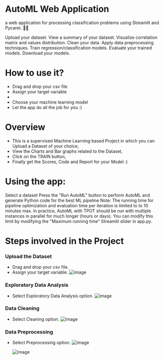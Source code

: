 # AutoML Web Application
a web application for processing classification problems using Streamlit and Pycaret. 🔎🔎

Upload your dataset.
View a summary of your dataset.
Visualize correlation matrix and values distribution.
Clean your data.
Apply data preprocessing techniques.
Train regression/classification models.
Evaluate your trained models.
Download your models.

# How to use it?
* Drag and drop your csv file
* Assign your target variable
* 
* Choose your machine learning model
* Let the app do all the job for you :)

# Overview
* This is a supervised Machine Learning based Project in which you can Upload a Dataset of your choice,
* View the Charts and Bar graphs related to the Dataset,
* Click on the TRAIN button,
* Finally get the Scores, Code and Report for your Model :)


# Using the app:
Select a dataset
Press the "Run AutoML" button to perform AutoML and generate Python code for the best ML pipeline
Note: The running time for pipeline optimization and evaluation time per iteration is limited to to 10 minutes max. In practice, AutoML with TPOT should be run with multiple instances in parallel for much longer (hours or days). You can modify this limit by modifying the "Maximum running time" Streamlit slider in app.py.






# Steps involved in the Project
### Upload the Dataset
  * Drag and drop your csv file.
  * Assign your target variable.
    ![image](https://github.com/karinmash/AutoML/assets/111049027/3b6ac8eb-ce69-4373-9289-364878596549)


### Exploratory Data Analysis
  * Select Exploratory Data Analysis option.
    ![image](https://github.com/karinmash/AutoML/assets/111049027/39d249a0-a031-4584-b947-1c7b8d04aa04)

### Data Cleaning
  * Select Cleaning option.
    ![image](https://github.com/karinmash/AutoML/assets/111049027/f7a9e340-07b8-4c7c-a592-711f8a6ddf58)

### Data Preprocessing
  * Select Preprocessing option.
    ![image](https://github.com/karinmash/AutoML/assets/111049027/810e5f1d-69ca-4549-9d51-da41f225f9ed)

    ![image](https://github.com/karinmash/AutoML/assets/111049027/6e1f44f9-402b-4b15-a658-d73bf5e6d2b3)






   





 
